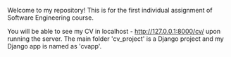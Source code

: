 Welcome to my repository!
This is for the first individual assignment of Software Engineering course.

You will be able to see my CV in localhost - http://127.0.0.1:8000/cv/ upon running the server.
The main folder 'cv_project' is a Django project and my Django app is named as 'cvapp'.
